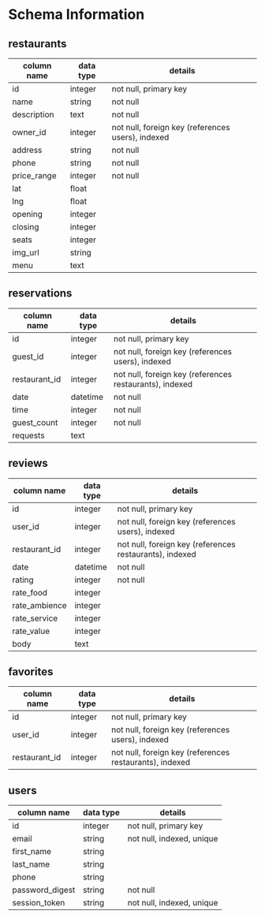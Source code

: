 # Schema Information

## restaurants
column name | data type | details
------------|-----------|-----------------------
id          | integer   | not null, primary key
name        | string    | not null
description | text      | not null
owner_id    | integer   | not null, foreign key (references users), indexed
address     | string    | not null
phone       | string    | not null
price_range | integer   | not null
lat         | float     |
lng         | float     |
opening     | integer   |
closing     | integer   |
seats       | integer   |
img_url     | string    |
menu        | text      |

## reservations
column name   | data type | details
--------------|-----------|-----------------------
id            | integer   | not null, primary key
guest_id      | integer   | not null, foreign key (references users), indexed
restaurant_id | integer   | not null, foreign key (references restaurants), indexed
date          | datetime  | not null
time          | integer   | not null
guest_count   | integer   | not null
requests      | text      |

## reviews
column name   | data type | details
--------------|-----------|-----------------------
id            | integer   | not null, primary key
user_id       | integer   | not null, foreign key (references users), indexed
restaurant_id | integer   | not null, foreign key (references restaurants), indexed
date          | datetime  | not null
rating        | integer   | not null
rate_food     | integer   |
rate_ambience | integer   |
rate_service  | integer   |
rate_value    | integer   |
body          | text      |

## favorites
column name   | data type | details
--------------|-----------|-----------------------
id            | integer   | not null, primary key
user_id       | integer   | not null, foreign key (references users), indexed
restaurant_id | integer   | not null, foreign key (references restaurants), indexed

## users
column name     | data type | details
----------------|-----------|-----------------------
id              | integer   | not null, primary key
email           | string    | not null, indexed, unique
first_name      | string    |
last_name       | string    |
phone           | string    |
password_digest | string    | not null
session_token   | string    | not null, indexed, unique
